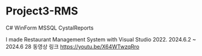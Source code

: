 # Project3-RMS
C# WinForm MSSQL CystalReports

I made Restaurant Management System with Visual Studio 2022.
2024.6.2 ~ 2024.6 28
동영상 링크
https://youtu.be/X64WTwzqRro
